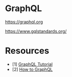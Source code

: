 # GraphQL

https://graphql.org

https://www.gqlstandards.org/

# 

# Resources

* [1] [GraphQL Tutorial](https://graphql.org/learn/)
* [2] [How to GraphQL](https://www.howtographql.com/)